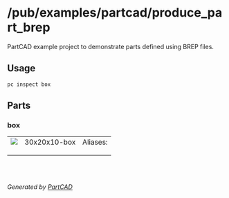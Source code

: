# /pub/examples/partcad/produce_part_brep

PartCAD example project to demonstrate parts defined using BREP files.

## Usage
```shell
pc inspect box
```


## Parts

### box
<table><tr>
<td valign=top><a href="box.brep"><img src="././box.svg" style="width: auto; height: auto; max-width: 200px; max-height: 200px;"></a></td>
<td valign=top>30x20x10-box</td>
<td valign=top>Aliases:<br/><ul></ul></td>
</tr></table>

<br/><br/>

*Generated by [PartCAD](https://partcad.org/)*
